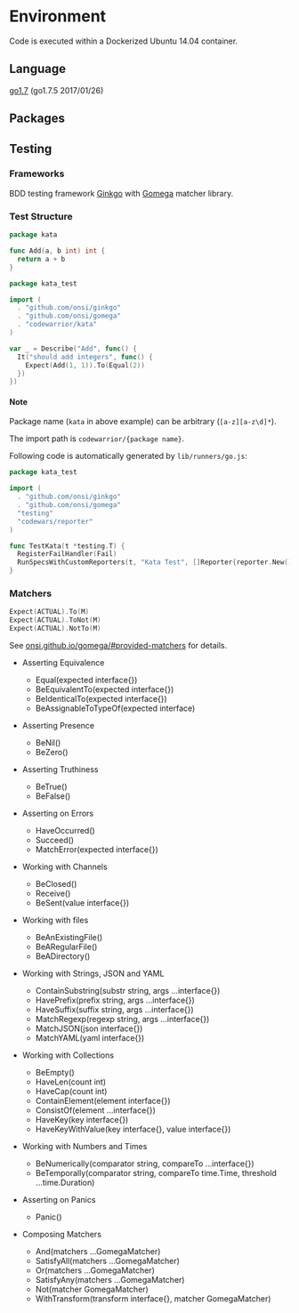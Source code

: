 # Environment

Code is executed within a Dockerized Ubuntu 14.04 container.

## Language

[go1.7](https://golang.org/doc/go1.7) (go1.7.5 2017/01/26)

## Packages

## Testing

### Frameworks

BDD testing framework [Ginkgo](http://onsi.github.io/ginkgo/)
with [Gomega](http://onsi.github.io/gomega/) matcher library.


### Test Structure

```go
package kata

func Add(a, b int) int {
  return a + b
}
```

```go
package kata_test

import (
  . "github.com/onsi/ginkgo"
  . "github.com/onsi/gomega"
  . "codewarrior/kata"
)

var _ = Describe("Add", func() {
  It("should add integers", func() {
    Expect(Add(1, 1)).To(Equal(2))
  })
})
```

#### Note

Package name (`kata` in above example) can be arbitrary (`[a-z][a-z\d]*`).

The import path is `codewarrior/{package name}`.

Following code is automatically generated by `lib/runners/go.js`:

```go
package kata_test

import (
  . "github.com/onsi/ginkgo"
  . "github.com/onsi/gomega"
  "testing"
  "codewars/reporter"
)

func TestKata(t *testing.T) {
  RegisterFailHandler(Fail)
  RunSpecsWithCustomReporters(t, "Kata Test", []Reporter{reporter.New()})
}
```

### Matchers

```go
Expect(ACTUAL).To(M)
Expect(ACTUAL).ToNot(M)
Expect(ACTUAL).NotTo(M)
```

See [onsi.github.io/gomega/#provided-matchers](http://onsi.github.io/gomega/#provided-matchers) for details.

- Asserting Equivalence
  - Equal(expected interface{})
  - BeEquivalentTo(expected interface{})
  - BeIdenticalTo(expected interface{})
  - BeAssignableToTypeOf(expected interface)

- Asserting Presence
  - BeNil()
  - BeZero()

- Asserting Truthiness
  - BeTrue()
  - BeFalse()

- Asserting on Errors
  - HaveOccurred()
  - Succeed()
  - MatchError(expected interface{})

- Working with Channels
  - BeClosed()
  - Receive()
  - BeSent(value interface{})

- Working with files
  - BeAnExistingFile()
  - BeARegularFile()
  - BeADirectory()

- Working with Strings, JSON and YAML
  - ContainSubstring(substr string, args ...interface{})
  - HavePrefix(prefix string, args ...interface{})
  - HaveSuffix(suffix string, args ...interface{})
  - MatchRegexp(regexp string, args ...interface{})
  - MatchJSON(json interface{})
  - MatchYAML(yaml interface{})

- Working with Collections
  - BeEmpty()
  - HaveLen(count int)
  - HaveCap(count int)
  - ContainElement(element interface{})
  - ConsistOf(element ...interface{})
  - HaveKey(key interface{})
  - HaveKeyWithValue(key interface{}, value interface{})

- Working with Numbers and Times
  - BeNumerically(comparator string, compareTo ...interface{})
  - BeTemporally(comparator string, compareTo time.Time, threshold ...time.Duration)

- Asserting on Panics
  - Panic()

- Composing Matchers
  - And(matchers ...GomegaMatcher)
  - SatisfyAll(matchers ...GomegaMatcher)
  - Or(matchers ...GomegaMatcher)
  - SatisfyAny(matchers ...GomegaMatcher)
  - Not(matcher GomegaMatcher)
  - WithTransform(transform interface{}, matcher GomegaMatcher)
